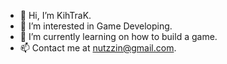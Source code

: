 - 👋 Hi, I’m KihTraK.
- 👀 I’m interested in Game Developing.
- 🌱 I’m currently learning on how to build a game.
- 📫 Contact me at nutzzin@gmail.com.

<!---
Kih7rak/Kih7rak is a ✨ special ✨ repository because its `README.md` (this file) appears on your GitHub profile.
You can click the Preview link to take a look at your changes.
--->
